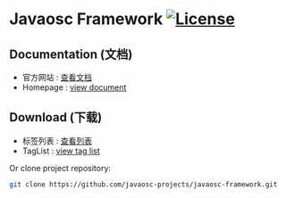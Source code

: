 Javaosc Framework  [![License](https://img.shields.io/badge/license-Apache%202-4EB1BA.svg)](https://www.apache.org/licenses/LICENSE-2.0.html) 
================================================

Documentation (文档)
---------------------

- 官方网站 :  [查看文档](http://javaosc-projects.github.io/javaosc-framework/)
- Homepage :  [view document](http://javaosc-projects.github.io/javaosc-framework/)

Download (下载)
-------------------

- 标签列表 :  [查看列表](https://github.com/javaosc-projects/javaosc-framework/tags/)
- TagList :  [view tag list](https://github.com/javaosc-projects/javaosc-framework/tags/)



Or clone project repository:

```bash
git clone https://github.com/javaosc-projects/javaosc-framework.git
```
